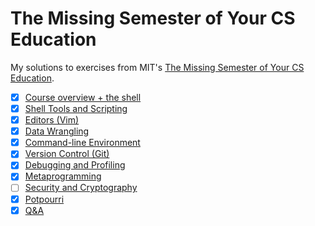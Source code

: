 # The Missing Semester of Your CS Education

My solutions to exercises from MIT's [The Missing Semester of Your CS Education](https://missing.csail.mit.edu/).

- [x] [Course overview + the shell](1-course-shell/solutions.md)
- [x] [Shell Tools and Scripting](2-shell-tools/solutions.md)
- [x] [Editors (Vim)](3-editors-vim/solutions.md)
- [x] [Data Wrangling](4-data-wrangling/solutions.md)
- [x] [Command-line Environment](5-command-line/solutions.md)
- [x] [Version Control (Git)](6-version-control-git/solutions.md)
- [x] [Debugging and Profiling](7-debugging-profiling/solutions.md)
- [x] [Metaprogramming](8-metaprogramming/solutions.md)
- [ ] [Security and Cryptography](9-security/solutions.md)
- [x] [Potpourri](10-potpourri/notes.md)
- [x] [Q&A](11-qa/notes.md)
